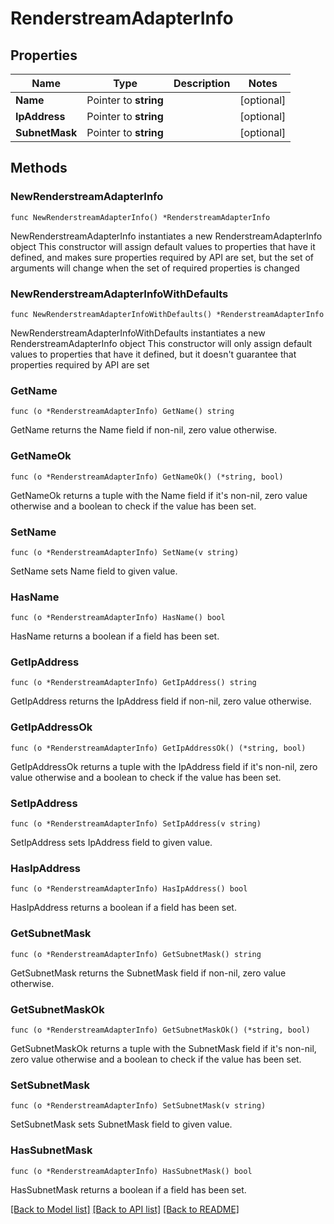 # RenderstreamAdapterInfo

## Properties

Name | Type | Description | Notes
------------ | ------------- | ------------- | -------------
**Name** | Pointer to **string** |  | [optional] 
**IpAddress** | Pointer to **string** |  | [optional] 
**SubnetMask** | Pointer to **string** |  | [optional] 

## Methods

### NewRenderstreamAdapterInfo

`func NewRenderstreamAdapterInfo() *RenderstreamAdapterInfo`

NewRenderstreamAdapterInfo instantiates a new RenderstreamAdapterInfo object
This constructor will assign default values to properties that have it defined,
and makes sure properties required by API are set, but the set of arguments
will change when the set of required properties is changed

### NewRenderstreamAdapterInfoWithDefaults

`func NewRenderstreamAdapterInfoWithDefaults() *RenderstreamAdapterInfo`

NewRenderstreamAdapterInfoWithDefaults instantiates a new RenderstreamAdapterInfo object
This constructor will only assign default values to properties that have it defined,
but it doesn't guarantee that properties required by API are set

### GetName

`func (o *RenderstreamAdapterInfo) GetName() string`

GetName returns the Name field if non-nil, zero value otherwise.

### GetNameOk

`func (o *RenderstreamAdapterInfo) GetNameOk() (*string, bool)`

GetNameOk returns a tuple with the Name field if it's non-nil, zero value otherwise
and a boolean to check if the value has been set.

### SetName

`func (o *RenderstreamAdapterInfo) SetName(v string)`

SetName sets Name field to given value.

### HasName

`func (o *RenderstreamAdapterInfo) HasName() bool`

HasName returns a boolean if a field has been set.

### GetIpAddress

`func (o *RenderstreamAdapterInfo) GetIpAddress() string`

GetIpAddress returns the IpAddress field if non-nil, zero value otherwise.

### GetIpAddressOk

`func (o *RenderstreamAdapterInfo) GetIpAddressOk() (*string, bool)`

GetIpAddressOk returns a tuple with the IpAddress field if it's non-nil, zero value otherwise
and a boolean to check if the value has been set.

### SetIpAddress

`func (o *RenderstreamAdapterInfo) SetIpAddress(v string)`

SetIpAddress sets IpAddress field to given value.

### HasIpAddress

`func (o *RenderstreamAdapterInfo) HasIpAddress() bool`

HasIpAddress returns a boolean if a field has been set.

### GetSubnetMask

`func (o *RenderstreamAdapterInfo) GetSubnetMask() string`

GetSubnetMask returns the SubnetMask field if non-nil, zero value otherwise.

### GetSubnetMaskOk

`func (o *RenderstreamAdapterInfo) GetSubnetMaskOk() (*string, bool)`

GetSubnetMaskOk returns a tuple with the SubnetMask field if it's non-nil, zero value otherwise
and a boolean to check if the value has been set.

### SetSubnetMask

`func (o *RenderstreamAdapterInfo) SetSubnetMask(v string)`

SetSubnetMask sets SubnetMask field to given value.

### HasSubnetMask

`func (o *RenderstreamAdapterInfo) HasSubnetMask() bool`

HasSubnetMask returns a boolean if a field has been set.


[[Back to Model list]](../README.md#documentation-for-models) [[Back to API list]](../README.md#documentation-for-api-endpoints) [[Back to README]](../README.md)


